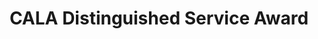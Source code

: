---
title: CALA Distinguished Service Award
permalink: /reward/award/distinguished/
layout: page
---